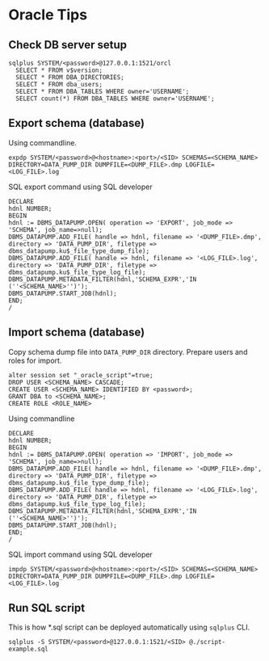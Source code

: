 # Oracle Tips

## Check DB server setup
```
sqlplus SYSTEM/<password>@127.0.0.1:1521/orcl
  SELECT * FROM v$version;
  SELECT * FROM DBA_DIRECTORIES;
  SELECT * FROM dba_users;
  SELECT * FROM DBA_TABLES WHERE owner='USERNAME';
  SELECT count(*) FROM DBA_TABLES WHERE owner='USERNAME';
```

## Export schema (database)
Using commandline.
```
expdp SYSTEM/<password>@<hostname>:<port>/<SID> SCHEMAS=<SCHEMA_NAME> DIRECTORY=DATA_PUMP_DIR DUMPFILE=<DUMP_FILE>.dmp LOGFILE=<LOG_FILE>.log
```
SQL export command using SQL developer
```
DECLARE
hdnl NUMBER;
BEGIN
hdnl := DBMS_DATAPUMP.OPEN( operation => 'EXPORT', job_mode => 'SCHEMA', job_name=>null);
DBMS_DATAPUMP.ADD_FILE( handle => hdnl, filename => '<DUMP_FILE>.dmp', directory => 'DATA_PUMP_DIR', filetype => dbms_datapump.ku$_file_type_dump_file);
DBMS_DATAPUMP.ADD_FILE( handle => hdnl, filename => '<LOG_FILE>.log',  directory => 'DATA_PUMP_DIR', filetype => dbms_datapump.ku$_file_type_log_file);
DBMS_DATAPUMP.METADATA_FILTER(hdnl,'SCHEMA_EXPR','IN (''<SCHEMA_NAME>'')');
DBMS_DATAPUMP.START_JOB(hdnl);
END;
/  
```

## Import schema (database)
Copy schema dump file into ``DATA_PUMP_DIR`` directory.
Prepare users and roles for import.
```
alter session set "_oracle_script"=true;
DROP USER <SCHEMA_NAME> CASCADE;
CREATE USER <SCHEMA_NAME> IDENTIFIED BY <password>;
GRANT DBA to <SCHEMA_NAME>;
CREATE ROLE <ROLE_NAME>
```
Using commandline 
```
DECLARE
hdnl NUMBER;
BEGIN
hdnl := DBMS_DATAPUMP.OPEN( operation => 'IMPORT', job_mode => 'SCHEMA', job_name=>null);
DBMS_DATAPUMP.ADD_FILE( handle => hdnl, filename => '<DUMP_FILE>.dmp', directory => 'DATA_PUMP_DIR', filetype => dbms_datapump.ku$_file_type_dump_file);
DBMS_DATAPUMP.ADD_FILE( handle => hdnl, filename => '<LOG_FILE>.log',  directory => 'DATA_PUMP_DIR', filetype => dbms_datapump.ku$_file_type_log_file);
DBMS_DATAPUMP.METADATA_FILTER(hdnl,'SCHEMA_EXPR','IN (''<SCHEMA_NAME>'')');
DBMS_DATAPUMP.START_JOB(hdnl);
END;
/
```
SQL import command using SQL developer
```
impdp SYSTEM/<password>@<hostname>:<port>/<SID> SCHEMAS=<SCHEMA_NAME> DIRECTORY=DATA_PUMP_DIR DUMPFILE=<DUMP_FILE>.dmp LOGFILE=<LOG_FILE>.log
```

## Run SQL script 
This is how *.sql script can be deployed automatically using ``sqlplus`` CLI. 
```
sqlplus -S SYSTEM/<password>@127.0.0.1:1521/<SID> @./script-example.sql
```

